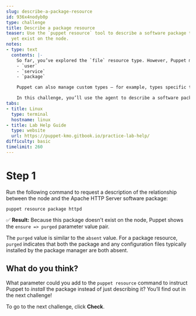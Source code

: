 ```yaml
---
slug: describe-a-package-resource
id: 936x4nodyb0p
type: challenge
title: Describe a package resource
teaser: Use the `puppet resource` tool to describe a software package that doesn't
  yet exist on the node.
notes:
- type: text
  contents: |-
    So far, you’ve explored the `file` resource type. However, Puppet manages many types of resources, including:
    - `user`
    - `service`
    - `package`

    Puppet can also manage custom types — for example, types specific to a service or application, such as Apache `vhost` or MySQL `database`.

    In this challenge, you’ll use the agent to describe a software package that doesn't yet exist on the node.
tabs:
- title: Linux
  type: terminal
  hostname: linux
- title: Lab Help Guide
  type: website
  url: https://puppet-kmo.gitbook.io/practice-lab-help/
difficulty: basic
timelimit: 260
---
```

# Step 1
Run the following command to request a description of the relationship between the node and the Apache HTTP Server software package:

```
puppet resource package httpd
```

✅ **Result:** Because this package doesn't exist on the node, Puppet shows the `ensure => purged` parameter value pair.

The `purged` value is similar to the `absent` value. For a package resource, `purged` indicates that both the package and any configuration files typically installed by the package manager are both absent.

## What do you think?
What parameter could you add to the `puppet resource` command to instruct Puppet to *install* the package instead of just describing it? You’ll find out in the next challenge!

To go to the next challenge, click **Check**.